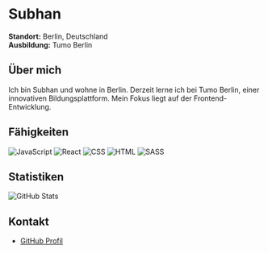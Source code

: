 # Subhan

**Standort:** Berlin, Deutschland  
**Ausbildung:** Tumo Berlin

## Über mich

Ich bin Subhan und wohne in Berlin. Derzeit lerne ich bei Tumo Berlin, einer innovativen Bildungsplattform. Mein Fokus liegt auf der Frontend-Entwicklung.

## Fähigkeiten

![JavaScript](https://img.shields.io/badge/-JavaScript-F7DF1E?logo=javascript&logoColor=black&style=flat)
![React](https://img.shields.io/badge/-React-61DAFB?logo=react&logoColor=black&style=flat)
![CSS](https://img.shields.io/badge/-CSS-1572B6?logo=css3&logoColor=white&style=flat)
![HTML](https://img.shields.io/badge/-HTML-E34F26?logo=html5&logoColor=white&style=flat)
![SASS](https://img.shields.io/badge/-SASS-CC6699?logo=sass&logoColor=white&style=flat)

## Statistiken

![GitHub Stats](https://github-readme-stats.vercel.app/api?username=dein-username&show_icons=true&theme=radical)

## Kontakt

- [GitHub Profil](https://github.com/dein-username)
